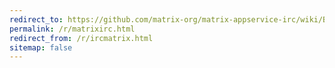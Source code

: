 ```yaml
---
redirect_to: https://github.com/matrix-org/matrix-appservice-irc/wiki/Bridged-IRC-networks
permalink: /r/matrixirc.html
redirect_from: /r/ircmatrix.html
sitemap: false
---
```


